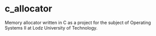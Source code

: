 # c_allocator
Memory allocator written in C as a project for the subject of Operating Systems II at Lodz University of Technology.
